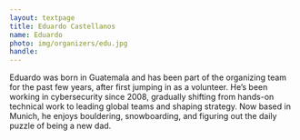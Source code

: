 ```yaml
---
layout: textpage
title: Eduardo Castellanos
name: Eduardo
photo: img/organizers/edu.jpg
handle: 
---
```


Eduardo was born in Guatemala and has been part of the organizing team for the past few years, after first jumping in as a volunteer. He’s been working in cybersecurity since 2008, gradually shifting from hands-on technical work to leading global teams and shaping strategy. Now based in Munich, he enjoys bouldering, snowboarding, and figuring out the daily puzzle of being a new dad.
